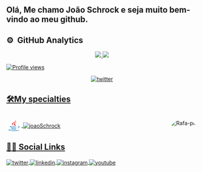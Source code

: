 ##  Olá, Me chamo João Schrock e seja muito  bem-vindo ao meu github.
## ⚙️ &nbsp;GitHub Analytics
<div align="center">
  <a href="https://https://github.com/JoaoSchrock">
  <img height="180em" src="https://github-readme-stats.vercel.app/api?username=joaoSchrock&show_icons=true&theme=rose_pine&include_all_commits=true&count_private=true"/>
  <img height="180em" src="https://github-readme-stats.vercel.app/api/top-langs/?username=JoaoSchrock&layout=compact&langs_count=7&theme=rose_pine"/>  
    <p align="left"> <img src="https://komarev.com/ghpvc/?username=joaoschrock&color=yellow" alt="Profile views" /> </p>
    <a href="https://twitter.com/joao_schrock" target="_blank">
  <img align="esquerda" src="https://img.shields.io/badge/-joaoschrock-05122A?style=flat&logo=twitter" alt="twitter"/>
      

   
  
</div>
    
  ## 🛠My specialties
  <div style="display: inline_block"><br>
  <img align="center" alt="JAVA" height="30" width="40" src="https://github.com/devicons/devicon/blob/master/icons/java/java-original.svg">
  <img align="center" alt="joaoSchrock" height="30" width="40" src="https://cdn.jsdelivr.net/gh/devicons/devicon/icons/canva/canva-original.svg" />

   
  <img align="right" alt="Rafa-pic" height="110" style="border-radius:30px;" src="https://www.revistabula.com/wp/wp-content/uploads/2019/07/Sherlock-Holmes-co%CC%81pia-610x350.jpg">
    
          
  </div>
    
    
  
  ##
    
    
    
    
    
   ## 🧑🏼 Social Links

</a>
<a href="https://twitter.com/joao_schrock" target="_blank">
  <img align="center" src="https://img.shields.io/badge/-joaoschrock-05122A?style=flat&logo=twitter" alt="twitter"/>  
</a>
<a href="https://www.linkedin.com/in/jo%C3%A3o-schrock-b36560209/" target="_blank">
  <img align="center" src="https://img.shields.io/badge/-joaoschrock-05122A?style=flat&logo=linkedin" alt="linkedin"/>
</a>
<a href="https://www.instagram.com/joaoschrock/" target="_blank">
 <img align="center" src="https://img.shields.io/badge/-joaoschrock-05122A?style=flat&logo=instagram" alt="instagram"/>
</a>
<a href="https://www.youtube.com/channel/UCY1ZlKV-bSjpBNw4GkXboBA" target="_blank">
 <img align="center" src="https://img.shields.io/badge/-joaoschrock-05122A?style=flat&logo=youtube" alt="youtube"/>
</a>


  <div> 
    

    
    
     

</div>


